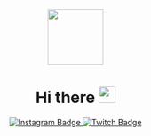 <div id="header" align="center">
  <img src="https://cdn.discordapp.com/attachments/728344017724637301/1071274936213188648/tiny-developers-programming-website-internet-platform-flat-vector-illustration-cartoon-programmers-near-screen-with-open-code-script-software-development-digital-technology-concept_74855-10168.png" width="100"/>
</div>
<h1 align="center">
  Hi there
  <img src="https://media.giphy.com/media/hvRJCLFzcasrR4ia7z/giphy.gif" width="30px"/>
</h1>
<div id="badges" align="center">
  <a target="_blank" href="https://www.instagram.com/matikkkq/">
    <img src="https://img.shields.io/badge/Instagram-E4405F?style=for-the-badge&logo=instagram&logoColor=white" alt="Instagram Badge"/>
  </a>
  <a href="https://www.twitch.tv/matiq_p">
    <img src="https://img.shields.io/badge/Twitch-6441a5?style=for-the-badge&logo=twitch&logoColor=white" alt="Twitch Badge"/>
  </a>
</div>

<!--
**maticzku/maticzku** is a ✨ _special_ ✨ repository because its `README.md` (this file) appears on your GitHub profile.

Here are some ideas to get you started:

- 🔭 I’m currently working on ...
- 🌱 I’m currently learning ...
- 👯 I’m looking to collaborate on ...
- 🤔 I’m looking for help with ...
- 💬 Ask me about ...
- 📫 How to reach me: ...
- 😄 Pronouns: ...
- ⚡ Fun fact: ...
-->
